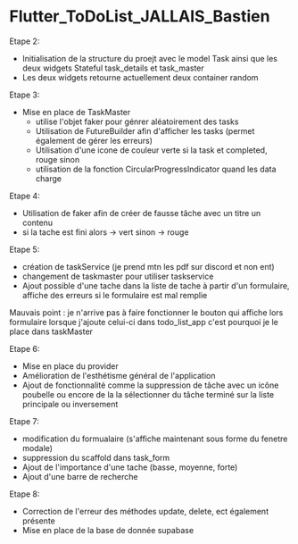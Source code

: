 # Flutter_ToDoList_JALLAIS_Bastien

Etape 2:
- Initialisation de la structure du proejt avec le model Task ainsi que les deux widgets Stateful task_details et task_master
- Les deux widgets retourne actuellement deux container random

Etape 3:

- Mise en place de TaskMaster
  - utilise l'objet faker pour génrer aléatoirement des tasks
  - Utilisation de FutureBuilder afin d'afficher les tasks (permet également de gérer les erreurs)
  - Utilisation d'une icone de couleur verte si la task et completed, rouge sinon
  - utilisation de la fonction  CircularProgressIndicator quand les data charge

Etape 4:

- Utilisation de faker afin de créer de fausse tâche avec un titre un contenu
- si la tache est fini alors -> vert sinon -> rouge

Etape 5:
- création de taskService (je prend mtn les pdf sur discord et non ent)
- changement de taskmaster pour utiliser taskservice
- Ajout possible d'une tache dans la liste de tache à partir d'un formulaire, affiche des erreurs si le formulaire est mal remplie

Mauvais point : je n'arrive pas à faire fonctionner le bouton qui affiche lors formulaire lorsque j'ajoute celui-ci dans todo_list_app
c'est pourquoi je le place dans taskMaster

Etape 6:
- Mise en place du provider
- Amélioration de l'esthétisme général de l'application
- Ajout de fonctionnalité comme la suppression de tâche avec un icône poubelle ou encore de la la sélectionner du tâche terminé sur la liste principale ou inversement

Etape 7:
- modification du formualaire (s'affiche maintenant sous forme du fenetre modale)
- suppression du scaffold dans task_form
- Ajout de l'importance d'une tache (basse, moyenne, forte) 
- Ajout d'une barre de recherche

Etape 8:
- Correction de l'erreur des méthodes update, delete, ect également présente
- Mise en place de la base de donnée supabase
